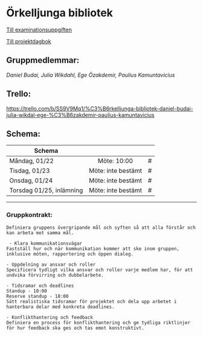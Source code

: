 # Örkelljunga bibliotek 
[Till examinationsuppgiften](https://gist.github.com/Andreas-Zocom/a3f71b4ead8f7260a9066888313bbb40)

[Till projektdagbok](https://gist.github.com/daniel-budai/2b9faefa67cf765f77612bbf66c2c776)

## Gruppmedlemmar: 

_Daniel Budai, Julia Wikdahl, Ege Özakdemir, Paulius Kamuntavicius_

## Trello: 

https://trello.com/b/SS9V9Mq1/%C3%B6rkelljunga-bibliotek-daniel-budai-julia-wikdal-ege-%C3%B6zakdemir-paulius-kamuntavicius

## Schema:

| Schema       |           |   |
| ------------- |:-------------:| -----:|
| Måndag, 01/22      | Möte: 10:00 | # |
| Tisdag, 01/23     | Möte: inte bestämt      |  #  |
| Onsdag, 01/24 | Möte: inte bestämt      |    # |
| Torsdag 01/25, inlämning     | Möte: inte bestämt | # |

___

### Gruppkontrakt: 

```- Tydliga mål och syften
Definiera gruppens övergripande mål och syften så att alla förstår och kan arbeta mot samma mål.

 - Klara kommunikationsvägar
Fastställ hur och när kommunikation kommer att ske inom gruppen, inklusive möten, rapportering och öppen dialog.

- Uppdelning av ansvar och roller
Specificera tydligt vilka ansvar och roller varje medlem har, för att undvika förvirring och dubbelarbete.

- Tidsramar och deadlines
Standup - 10:00
Reserve standup - 18:00
Sätt realistiska tidsramar för projektet och dela upp arbetet i hanterbara delar med konkreta deadlines.

- Konflikthantering och feedback
Definiera en process för konflikthantering och ge tydliga riktlinjer för hur feedback ska ges och tas emot konstruktivt. 
